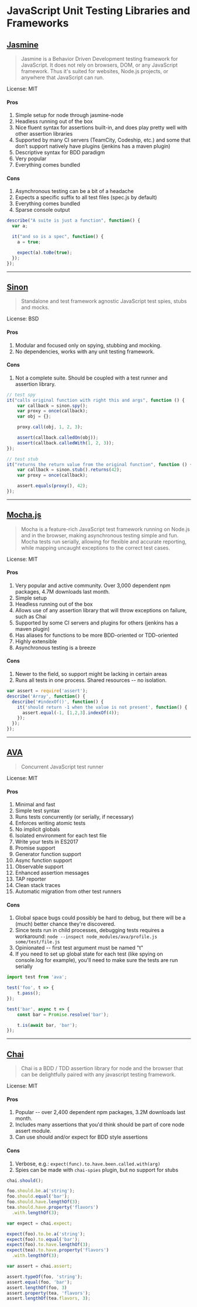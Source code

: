 # JavaScript Unit Testing Libraries and Frameworks

## [Jasmine](https://jasmine.github.io/)
> Jasmine is a Behavior Driven Development testing framework for JavaScript. It does not rely on browsers, DOM, or any JavaScript framework. Thus it's suited for websites, Node.js projects, or anywhere that JavaScript can run.

License: MIT

#### Pros
1. Simple setup for node through jasmine-node
1. Headless running out of the box
1. Nice fluent syntax for assertions built-in, and does play pretty well with other assertion libraries
1. Supported by many CI servers (TeamCity, Codeship, etc.) and some that don’t support natively have plugins (jenkins has a maven plugin)
1. Descriptive syntax for BDD paradigm
1. Very popular
1. Everything comes bundled

#### Cons
1. Asynchronous testing can be a bit of a headache
1. Expects a specific suffix to all test files (spec.js by default)
1. Everything comes bundled
1. Sparse console output

```javascript
describe("A suite is just a function", function() {
  var a;

  it("and so is a spec", function() {
    a = true;

    expect(a).toBe(true);
  });
});
```

---

## [Sinon](http://sinonjs.org/)
> Standalone and test framework agnostic JavaScript test spies, stubs and mocks.

License: BSD

#### Pros
1. Modular and focused only on spying, stubbing and mocking.
1. No dependencies, works with any unit testing framework.

#### Cons
1. Not a complete suite. Should be coupled with a test runner and assertion library.

```javascript
// test spy
it("calls original function with right this and args", function () {
    var callback = sinon.spy();
    var proxy = once(callback);
    var obj = {};

    proxy.call(obj, 1, 2, 3);

    assert(callback.calledOn(obj));
    assert(callback.calledWith(1, 2, 3));
});
```

```javascript
// test stub
it("returns the return value from the original function", function () {
    var callback = sinon.stub().returns(42);
    var proxy = once(callback);

    assert.equals(proxy(), 42);
});
```

---

## [Mocha.js](https://mochajs.org/)
> Mocha is a feature-rich JavaScript test framework running on Node.js and in the browser, making asynchronous testing simple and fun. Mocha tests run serially, allowing for flexible and accurate reporting, while mapping uncaught exceptions to the correct test cases.

License: MIT

#### Pros
1. Very popular and active community. Over 3,000 dependent npm packages, 4.7M downloads last month.
1. Simple setup
1. Headless running out of the box
1. Allows use of any assertion library that will throw exceptions on failure, such as Chai
1. Supported by some CI servers and plugins for others (jenkins has a maven plugin)
1. Has aliases for functions to be more BDD-oriented or TDD-oriented
1. Highly extensible
1. Asynchronous testing is a breeze

#### Cons
1. Newer to the field, so support might be lacking in certain areas
1. Runs all tests in one process. Shared resources -- no isolation.

```javascript
var assert = require('assert');
describe('Array', function() {
  describe('#indexOf()', function() {
    it('should return -1 when the value is not present', function() {
      assert.equal(-1, [1,2,3].indexOf(4));
    });
  });
});
```

---

## [AVA](https://github.com/avajs/ava)
> Concurrent JavaScript test runner

License: MIT

#### Pros
1. Minimal and fast
1. Simple test syntax
1. Runs tests concurrently (or serially, if necessary)
1. Enforces writing atomic tests
1. No implicit globals
1. Isolated environment for each test file
1. Write your tests in ES2017
1. Promise support
1. Generator function support
1. Async function support
1. Observable support
1. Enhanced assertion messages
1. TAP reporter
1. Clean stack traces
1. Automatic migration from other test runners

#### Cons
1. Global space bugs could possibly be hard to debug, but there will be a (much) better chance they're discovered.
1. Since tests run in child processes, debugging tests requires a workaround:
`node --inspect node_modules/ava/profile.js some/test/file.js`
1. Opinionated -- first test argument must be named "t"
1. If you need to set up global state for each test (like spying on console.log for example), you'll need to make sure the tests are run serially

```javascript
import test from 'ava';

test('foo', t => {
    t.pass();
});

test('bar', async t => {
    const bar = Promise.resolve('bar');

    t.is(await bar, 'bar');
});
```

---

## [Chai](http://chaijs.com/)
> Chai is a BDD / TDD assertion library for node and the browser that can be delightfully paired with any javascript testing framework.

License: MIT

#### Pros
1. Popular -- over 2,400 dependent npm packages, 3.2M downloads last month.
1. Includes many assertions that you'd think should be part of core node assert module.
1. Can use should and/or expect for BDD style assertions

#### Cons
1. Verbose, e.g.: `expect(func).to.have.been.called.with(arg)`
1. Spies can be made with `chai-spies` plugin, but no support for stubs

```javascript
chai.should();

foo.should.be.a('string');
foo.should.equal('bar');
foo.should.have.lengthOf(3);
tea.should.have.property('flavors')
  .with.lengthOf(3);
```

```javascript
var expect = chai.expect;

expect(foo).to.be.a('string');
expect(foo).to.equal('bar');
expect(foo).to.have.lengthOf(3);
expect(tea).to.have.property('flavors')
  .with.lengthOf(3);
```

```javascript
var assert = chai.assert;

assert.typeOf(foo, 'string');
assert.equal(foo, 'bar');
assert.lengthOf(foo, 3)
assert.property(tea, 'flavors');
assert.lengthOf(tea.flavors, 3);
```
